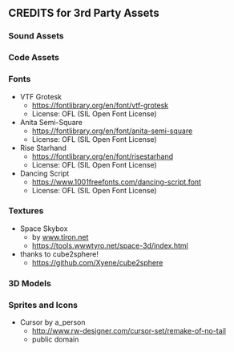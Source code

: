 ## CREDITS for 3rd Party Assets
### Sound Assets
### Code Assets
### Fonts
- VTF Grotesk
  - https://fontlibrary.org/en/font/vtf-grotesk
  - License: OFL (SIL Open Font License)
- Anita Semi-Square
  - https://fontlibrary.org/en/font/anita-semi-square
  - License: OFL (SIL Open Font License)
- Rise Starhand
  - https://fontlibrary.org/en/font/risestarhand
  - License: OFL (SIL Open Font License)
- Dancing Script
  - https://www.1001freefonts.com/dancing-script.font
  - License: OFL (SIL Open Font License)
### Textures
- Space Skybox 
  - by www.tiron.net
  - https://tools.wwwtyro.net/space-3d/index.html
- thanks to cube2sphere!
  - https://github.com/Xyene/cube2sphere
### 3D Models
### Sprites and Icons
- Cursor by a_person
  - http://www.rw-designer.com/cursor-set/remake-of-no-tail
  - public domain